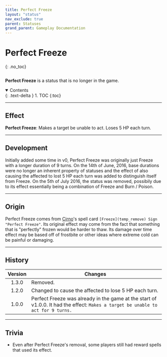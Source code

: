 ```yaml
---
title: Perfect Freeze
layout: "status"
nav_exclude: true
parent: Statuses
grand_parent: Gameplay Documentation
---
```


# Perfect Freeze
{: .no_toc}

<div class="row">
<div class="column content" markdown="1">

**Perfect Freeze** is a status that is no longer in the game.

</div>
<div class="column toc" markdown="1">
<details open markdown="block">
<summary>
Contents
</summary>
{: .text-delta }
1. TOC
{:toc}
</details>
</div>
</div> 

---

## Effect

**Perfect Freeze**: Makes a target be unable to act. Loses 5 HP each turn.

---

## Development

Initially added some time in v0, Perfect Freeze was originally just Freeze with a longer duration of 9 turns. On the 14th of June, 2016, base durations were no longer an inherent property of statuses and the effect of also causing the affected to lost 5 HP each turn was added to distinguish itself from Freeze. On the 5th of July 2016, the status was removed, possibily due to its effect essentially being a combination of Freeze and Burn / Poison.

---

## Origin

Perfect Freeze comes from [Cirno](https://en.touhouwiki.net/wiki/Cirno)'s spell card `[Freeze](temp_remove) Sign "Perfect Freeze"`. Its original effect may come from the fact that something that is "perfectly" frozen would be harder to thaw. Its damage over time effect may be based off of frostbite or other ideas where extreme cold can be painful or damaging.

---

## History

| Version | Changes |
| :---: | --- |
| 1.3.0 | Removed. |
| 1.2.0 | Changed to cause the affected to lose 5 HP each turn. |
| 1.0.0 | Perfect Freeze was already in the game at the start of v1.0.0. It had the effect: `Makes a target be unable to act for 9 turns.` |

---

## Trivia

- Even after Perfect Freeze's removal, some players still had reward spells that used its effect.